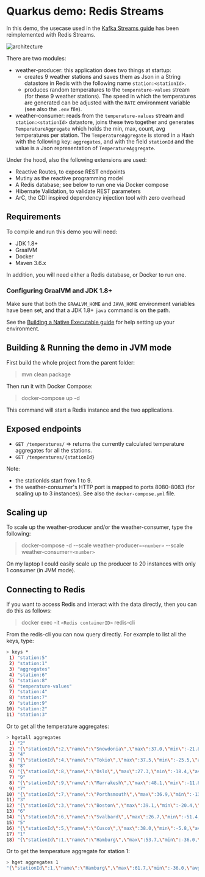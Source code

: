 # Quarkus demo: Redis Streams

In this demo, the usecase used in the [Kafka Streams guide](https://quarkus.io/guides/kafka-streams) has been reimplemented with Redis Streams. 

![architecture](https://quarkus.io/guides/images/kafka-streams-guide-architecture.png)

There are two modules: 
- weather-producer: this application does two things at startup:
    - creates 9 weather stations and saves them as Json in a String datastore in Redis with the following name `station:<stationId>`. 
    - produces random temperatures to the `temperature-values` stream (for these 9 weather stations). The speed in which the temperatures are generated can be adjusted with the `RATE`
environment variable (see also the `.env` file). 
- weather-consumer: reads from the `temperature-values` stream and `station:<stationId>` datastore, joins these two together and generates `TemperatureAggregate` which holds the min, max, count, avg temperatures per station.
The `TemperatureAggregate` is stored in a Hash with the following key: `aggregates`, and with the field `stationId` and the value is a Json representation of `TemperatureAggregate`.    

Under the hood, also the following extensions are used:
 - Reactive Routes, to expose REST endpoints
 - Mutiny as the reactive programming model
 - A Redis database; see below to run one via Docker compose
 - Hibernate Validation, to validate REST parameters
 - ArC, the CDI inspired dependency injection tool with zero overhead
 
## Requirements

To compile and run this demo you will need:

- JDK 1.8+
- GraalVM
- Docker
- Maven 3.6.x

In addition, you will need either a Redis database, or Docker to run one.

### Configuring GraalVM and JDK 1.8+

Make sure that both the `GRAALVM_HOME` and `JAVA_HOME` environment variables have
been set, and that a JDK 1.8+ `java` command is on the path.

See the [Building a Native Executable guide](https://quarkus.io/guides/building-native-image)
for help setting up your environment.

## Building & Running the demo in JVM mode

First build the whole project from the parent folder:

> mvn clean package 

Then run it with Docker Compose:

> docker-compose up -d

This command will start a Redis instance and the two applications.

## Exposed endpoints
 - `GET /temperatures/` => returns the currently calculated temperature aggregates for all the stations.
 - `GET /temperatures/{stationId}` 
 
Note: 
- the stationIds start from 1 to 9.
- the weather-consumer's HTTP port is mapped to ports 8080-8083 (for scaling up to 3 instances). See also the `docker-compose.yml` file.
 
 ## Scaling up
 
 To scale up the weather-producer and/or the weather-consumer, type the following:
 
 > docker-compose -d --scale weather-producer=`<number>` --scale weather-consumer=`<number>`

On my laptop I could easily scale up the producer to 20 instances with only 1 consumer (in JVM mode).

## Connecting to Redis

If you want to access Redis and interact with the data directly, then you can do this as follows:

> docker exec -it `<Redis containerID>` redis-cli

From the redis-cli you can now query directly. For example to list all the keys, type: 

```bash
> keys *
 1) "station:5"
 2) "station:1"
 3) "aggregates"
 4) "station:6"
 5) "station:8"
 6) "temperature-values"
 7) "station:4"
 8) "station:7"
 9) "station:9"
10) "station:2"
11) "station:3"
```
Or to get all the temperature aggregates:

```bash
> hgetall aggregates
 1) "2"
 2) "{\"stationId\":2,\"name\":\"Snowdonia\",\"max\":37.0,\"min\":-21.8,\"avg\":6.8,\"sum\":190.0,\"count\":28}"
 3) "4"
 4) "{\"stationId\":4,\"name\":\"Tokio\",\"max\":37.5,\"min\":-25.5,\"avg\":12.0,\"sum\":361.0,\"count\":30}"
 5) "8"
 6) "{\"stationId\":8,\"name\":\"Oslo\",\"max\":27.3,\"min\":-18.4,\"avg\":5.0,\"sum\":99.0,\"count\":20}"
 7) "9"
 8) "{\"stationId\":9,\"name\":\"Marrakesh\",\"max\":48.1,\"min\":-11.8,\"avg\":21.3,\"sum\":745.0,\"count\":35}"
 9) "7"
10) "{\"stationId\":7,\"name\":\"Porthsmouth\",\"max\":36.9,\"min\":-13.9,\"avg\":12.0,\"sum\":491.0,\"count\":41}"
11) "3"
12) "{\"stationId\":3,\"name\":\"Boston\",\"max\":39.1,\"min\":-20.4,\"avg\":10.9,\"sum\":229.0,\"count\":21}"
13) "6"
14) "{\"stationId\":6,\"name\":\"Svalbard\",\"max\":26.7,\"min\":-51.4,\"avg\":-6.8,\"sum\":-223.0,\"count\":33}"
15) "5"
16) "{\"stationId\":5,\"name\":\"Cusco\",\"max\":38.0,\"min\":-5.8,\"avg\":15.8,\"sum\":457.0,\"count\":29}"
17) "1"
18) "{\"stationId\":1,\"name\":\"Hamburg\",\"max\":53.7,\"min\":-36.0,\"avg\":13.5,\"sum\":323.0,\"count\":24}"
```
Or to get the temperature aggregate for station 1:

```bash
> hget aggregates 1
"{\"stationId\":1,\"name\":\"Hamburg\",\"max\":61.7,\"min\":-36.0,\"avg\":12.0,\"sum\":7759.0,\"count\":645}"
```
